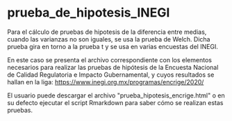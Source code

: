 # prueba_de_hipotesis_INEGI

Para el cálculo de pruebas de hipotesis de la diferencia entre medias, cuando las varianzas no son iguales, se usa la prueba de Welch. Dicha prueba gira en torno a la prueba t y se usa en varias encuestas del INEGI. 

En este caso se presenta el archivo correspondiente con los elementos necesarios para realizar las pruebas de hipótesis de la Encuesta Nacional de Calidad Regulatoria e Impacto Gubernamental, y cuyos resultados se hallan en la liga: https://www.inegi.org.mx/programas/encrige/2020/

El usuario puede descargar el archivo "prueba_hipotesis_encrige.html" o en su defecto ejecutar el script Rmarkdown para saber cómo se realizan estas pruebas.


